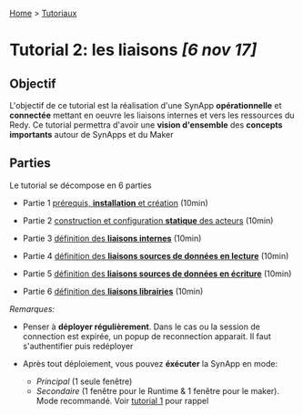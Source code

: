 [Home](../../sitemap.md) > [Tutoriaux](../index.md)

# Tutorial 2: les liaisons *[6 nov 17]*

## Objectif

L'objectif de ce tutorial est la réalisation d'une SynApp **opérationnelle** et **connectée** mettant en oeuvre les liaisons internes et vers les ressources du Redy.
Ce tutorial permettra d'avoir une **vision d'ensemble** des **concepts importants** autour de SynApps et du Maker

## Parties

Le tutorial se décompose en 6 parties

* Partie 1 [prérequis, **installation** et création](page0.md) (10min)

* Partie 2 [construction et configuration **statique** des acteurs](page1.md) (10min)

* Partie 3 [définition des **liaisons internes**](page2.md) (10min)

* Partie 4 [définition des **liaisons sources de données en lecture**](page3.md) (10min)

* Partie 5 [définition des **liaisons sources de données en écriture**](page4.md) (10min)

* Partie 6 [définition des **liaisons librairies**](page5.md) (10min)

*Remarques:*

* Penser à **déployer régulièrement**. Dans le cas ou la session de connection est expirée, un popup de reconnection apparait. Il faut s'authentifier puis redéployer

* Après tout déploiement, vous pouvez **éxécuter** la SynApp en mode:
  * *Principal* (1 seule fenêtre)
  * *Secondaire* (1 fenêtre pour le Runtime & 1 fenêtre pour le maker). Mode recommandé. Voir [tutorial 1](../tuto01.md) pour rappel